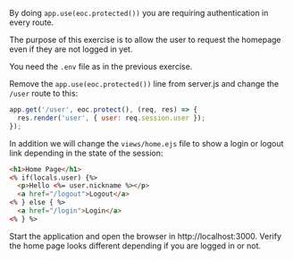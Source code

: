 By doing `app.use(eoc.protected())` you are requiring authentication in every route.

The purpose of this exercise is to allow the user to request the homepage even if they are not logged in yet.

You need the `.env` file as in the previous exercise.

Remove the `app.use(eoc.protected())` line from server.js and change the `/user` route to this:

```javascript
app.get('/user', eoc.protect(), (req, res) => {
  res.render('user', { user: req.session.user });
});
```

In addition we will change the `views/home.ejs` file to show a login or logout link depending in the state of the session:

```html
<h1>Home Page</h1>
<% if(locals.user) {%>
  <p>Hello <%= user.nickname %></p>
  <a href="/logout">Logout</a>
<% } else { %>
  <a href="/login">Login</a>
<% } %>
```

Start the application and open the browser in http://localhost:3000. Verify the home page looks different depending if you are logged in or not.
